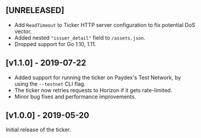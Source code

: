 ## [UNRELEASED]
- Add `ReadTimeout` to Ticker HTTP server configuration to fix potential DoS vector.
- Added nested `"issuer_detail"` field to `/assets.json`.
- Dropped support for Go 1.10, 1.11.


## [v1.1.0] - 2019-07-22

- Added support for running the ticker on Paydex's Test Network, by using the `--testnet` CLI flag.
- The ticker now retries requests to Horizon if it gets rate-limited.
- Minor bug fixes and performance improvements.


## [v1.0.0] - 2019-05-20

Initial release of the ticker.
